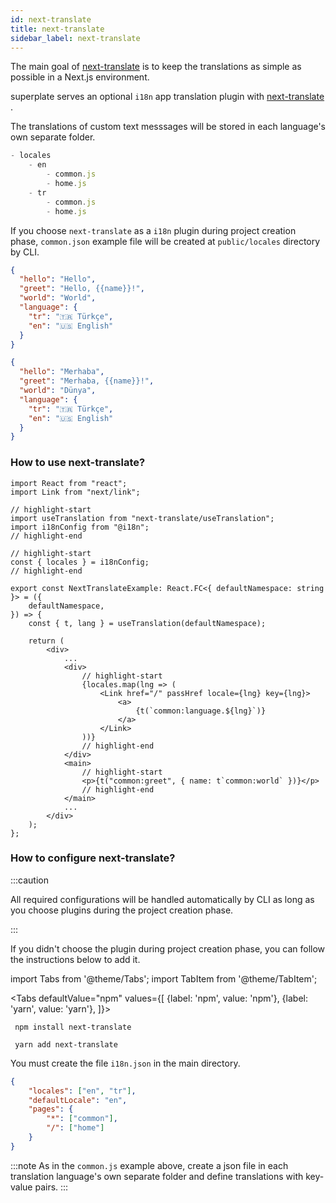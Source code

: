 ```yaml
---
id: next-translate 
title: next-translate 
sidebar_label: next-translate 
---
```


The main goal of [next-translate](https://github.com/vinissimus/next-translate) is to keep the translations as simple as possible in a Next.js environment.

superplate serves an optional `i18n` app translation plugin with [next-translate](https://github.com/vinissimus/next-translate) .

The translations of custom text messsages will be stored in each language's own separate folder.

```js
- locales
    - en
        - common.js
        - home.js
    - tr
        - common.js
        - home.js
```

If you choose `next-translate` as a `i18n` plugin during project creation phase, `common.json` example file will be created at `public/locales` directory by CLI.


```json title="locales/eng/common.json"
{
  "hello": "Hello",
  "greet": "Hello, {{name}}!",
  "world": "World",
  "language": {
    "tr": "🇹🇷 Türkçe",
    "en": "🇺🇸 English"
  }
}
```

```json title="locales/tr/common.json"
{
  "hello": "Merhaba",
  "greet": "Merhaba, {{name}}!",
  "world": "Dünya",
  "language": {
    "tr": "🇹🇷 Türkçe",
    "en": "🇺🇸 English"
  }
}
```

### How to use next-translate?

```tsx
import React from "react";
import Link from "next/link";

// highlight-start
import useTranslation from "next-translate/useTranslation";
import i18nConfig from "@i18n";
// highlight-end

// highlight-start
const { locales } = i18nConfig;
// highlight-end

export const NextTranslateExample: React.FC<{ defaultNamespace: string }> = ({
    defaultNamespace,
}) => {
    const { t, lang } = useTranslation(defaultNamespace);

    return (
        <div>
            ...
            <div>
                // highlight-start
                {locales.map(lng => (
                    <Link href="/" passHref locale={lng} key={lng}>
                        <a>
                            {t(`common:language.${lng}`)}
                        </a>
                    </Link>
                ))}
                // highlight-end
            </div>
            <main>
                // highlight-start
                <p>{t("common:greet", { name: t`common:world` })}</p>
                // highlight-end
            </main>
            ...
        </div>
    );
};
```

### How to configure next-translate?

:::caution

All required configurations will be handled automatically by CLI as long as you choose plugins during the project creation phase.

:::


If you didn't choose the plugin during project creation phase, you can follow the instructions below to add it.

import Tabs from '@theme/Tabs';
import TabItem from '@theme/TabItem';


<Tabs
  defaultValue="npm"
  values={[
    {label: 'npm', value: 'npm'},
    {label: 'yarn', value: 'yarn'},
  ]}>
  <TabItem value="npm">

```
 npm install next-translate
```
  </TabItem>
  
  <TabItem value="yarn">

```
 yarn add next-translate
```
  </TabItem>
</Tabs>


You must create the file `i18n.json` in the main directory.

```json title="i18n.json"
{
    "locales": ["en", "tr"],
    "defaultLocale": "en",
    "pages": {
        "*": ["common"],
        "/": ["home"]
    }
}
```

:::note
As in the `common.js` example above, create a json file in each translation language's own separate folder and define translations with key-value pairs.
:::

